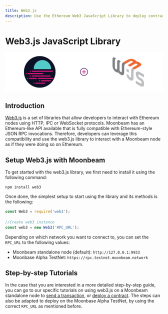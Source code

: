 ```yaml
---
title: Web3.js
description: Use the Ethereum Web3 JavaScript Library to deploy contracts into Moonbeam
---
```

# Web3.js JavaScript Library

![Intro diagram](/images/integrations/integrations-web3js-0.png)

## Introduction

[Web3.js](https://web3js.readthedocs.io/en/v1.3.0/) is a set of libraries that allow developers to interact with Ethereum nodes using HTTP, IPC or WebSocket protocols. Moonbeam has an Ethereum-like API available that is fully compatible with Ethereum-style JSON RPC invocations. Therefore, developers can leverage this compatibility and use the web3.js library to interact with a Moonbeam node as if they were doing so on Ethereum.

## Setup Web3.js with Moonbeam

To get started with the web3.js library, we first need to install it using the following command:

```
npm install web3
```

Once done, the simplest setup to start using the library and its methods is the following:

```js
const Web3 = require('web3');

//Create web3 instance
const web3 = new Web3('RPC_URL');
```

Depending on which network you want to connect to, you can set the `RPC_URL` to the following values:

 - Moonbeam standalone node (default): `http://127.0.0.1:9933`
 - Moonbase Alpha TestNet: `https://rpc.testnet.moonbeam.network`

## Step-by-step Tutorials
In the case that you are interested in a more detailed step-by-step guide, you can go to our specific tutorials on using web3.js on a Moonbeam standalone node to [send a transaction](/getting-started/local-node/web3-js/web3-transaction/), or [deploy a contract](/getting-started/local-node/web3-js/web3-contract/). The steps can also be adapted to deploy on the Moonbase Alpha TestNet, by using the correct `RPC_URL` as mentioned before.

